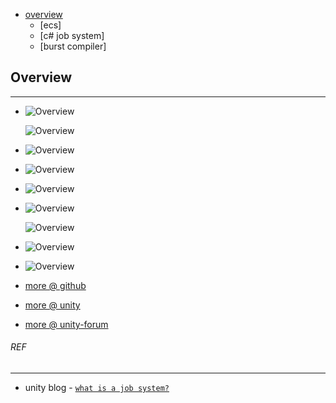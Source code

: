 * [overview](#overview)
	* [ecs]
	* [c# job system]
	* [burst compiler]

## Overview <a name="overview"></a>

---

* ![Overview](_asset/img/1.png)

	![Overview](_asset/img/2.png)

* ![Overview](_asset/img/3.png)

* ![Overview](_asset/img/4.png)

* ![Overview](_asset/img/5.png)

* ![Overview](_asset/img/6.png)

	![Overview](_asset/img/7.png)

* ![Overview](_asset/img/8.png)

* ![Overview](_asset/img/9.png)

* [more @ github](https://github.com/Unity-Technologies/EntityComponentSystemSamples/blob/master/Documentation/index.md)

* [more @ unity](https://unity3d.com/unity/features/job-system-ECS)

* [more @ unity-forum](https://forum.unity.com/forums/entity-component-system-and-c-job-system.147/?_ga=2.89786267.10218664.1540189551-1842037791.1511346367)

###### REF

---

* unity blog - [`what is a job system?`](https://blogs.unity3d.com/2018/10/22/what-is-a-job-system/)